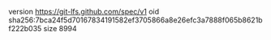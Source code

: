 version https://git-lfs.github.com/spec/v1
oid sha256:7bca24f5d70167834191582ef3705866a8e26efc3a7888f065b8621bf222b035
size 8994
